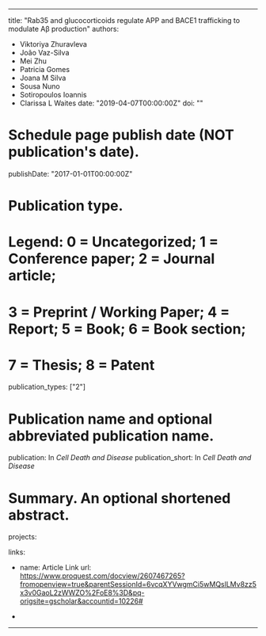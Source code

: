 
---
title: "Rab35 and glucocorticoids regulate APP and BACE1 trafficking to modulate Aβ production"
authors:
- Viktoriya Zhuravleva 
- João Vaz-Silva 
- Mei Zhu 
- Patricia Gomes 
- Joana M Silva
- Sousa Nuno 
- Sotiropoulos Ioannis 
- Clarissa L Waites
date: "2019-04-07T00:00:00Z"
doi: ""

# Schedule page publish date (NOT publication's date).
publishDate: "2017-01-01T00:00:00Z"

# Publication type.
# Legend: 0 = Uncategorized; 1 = Conference paper; 2 = Journal article;
# 3 = Preprint / Working Paper; 4 = Report; 5 = Book; 6 = Book section;
# 7 = Thesis; 8 = Patent
publication_types: ["2"]

# Publication name and optional abbreviated publication name.
publication: In *Cell Death and Disease*
publication_short: In *Cell Death and Disease*


# Summary. An optional shortened abstract.


projects:

links:
- name: Article Link
  url: https://www.proquest.com/docview/2607467265?fromopenview=true&parentSessionId=6vcqXYVwgmCi5wMQslLMv8zz5x3v0GaoL2zWWZO%2FoE8%3D&pq-origsite=gscholar&accountid=10226#



- 

---

